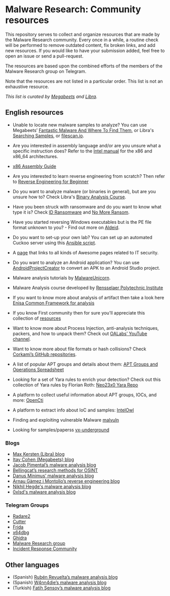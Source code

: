 
# Malware Research: Community resources

This repository serves to collect and organize resources that are made by the Malware Research community. Every once in a while, a routine check will be performed to remove outdated content, fix broken links, and add new resources. If you would like to have your submission added, feel free to open an issue or send a pull-request.

The resources are based upon the combined efforts of the members of the Malware Research group on Telegram.

Note that the resources are not listed in a particular order. This list is not an exhaustive resource.

*This list is curated by [Megabeets](https://www.megabeets.net) and [Libra](https://maxkersten.nl).*

## English resources

- Unable to locate new malware samples to analyze? You can use Megabeets’ [Fantastic Malware And Where To Find Them](https://www.megabeets.net/fantastic-malware-and-where-to-find-them/), or Libra's  [Searching Samples](https://maxkersten.nl/binary-analysis-course/obtaining-samples/searching-samples/), or [filescan.io](https://filescan.io/).


 - Are you interested in assembly language and/or are you unsure what a specific instruction does? Refer to the [Intel manual](https://software.intel.com/en-us/articles/intel-sdm) for the x86 and x86_64 architectures.
 - [x86 Assembly Guide](https://www.cs.virginia.edu/~evans/cs216/guides/x86.html)
 
 - Are you interested to learn reverse engineering from scratch? Then refer to [Reverse Engineering for Beginner](https://www.begin.re/)

 - Do you want to analyze malware (or binaries in general), but are you unsure how to? Check Libra's [Binary Analysis Course](https://maxkersten.nl/binary-analysis-course/).

 - Have you been struck with ransomware and do you want to know what type it is? Check [ID Ransomware](https://id-ransomware.malwarehunterteam.com/) and [No More Ransom](https://www.nomoreransom.org/).

 - Have you started reversing Windows executables but is the PE file format unknown to you?  - Find out more on [Aldeid](https://www.aldeid.com/wiki/PE-Portable-executable).

 - Do you want to set-up your own lab? You can set up an automated Cuckoo server using this  [Ansible script](https://github.com/julianoborba/Ansible-Cuckoo).
  
 - A [page](https://github.com/sindresorhus/awesome) that links to all kinds of Awesome pages related to IT security.
  
 - Do you want to analyze an Android application? You can use [AndroidProjectCreator](https://maxkersten.nl/projects/androidprojectcreator/) to convert an APK to an Android Studio project.
  
 - Malware analysis tutorials by [MalwareUnicorn](https://malwareunicorn.org/#/workshops).
 
 - Malware Analysis course developed by [Rensselaer Polytechnic Institute](https://github.com/RPISEC/Malware)
 
 - If you want to know more about analysis of artifact then take a look here [Enisa Common Framework for analysis](https://www.enisa.europa.eu/topics/trainings-for-cybersecurity-specialists/online-training-material/technical-operational#advanced-analysis)
 
 - If you know First community then for sure you'll appreciate this collection of [resources](https://www.first.org/global/sigs/malware/resources/)
  
 - Want to know more about Process Injection, anti-analysis techniques, packers, and how to unpack them? Check out [OALabs’ YouTube channel](https://www.youtube.com/channel/UC--DwaiMV-jtO-6EvmKOnqg).
  
 - Want to know more about file formats or hash collisions? Check [Corkami’s GitHub repositories](https://github.com/corkami).
 
 - A list of popular APT groups and details about them: [APT Groups and Operations Spreadsheet](https://docs.google.com/spreadsheets/d/e/2PACX-1vTheajUWzRhTK0XhSI3_RnYVtUJvl8mlX8HlThPyCJGK1g5SBecgS78O1oeTFQxDYS0oWlKTg2pNLyb/pubhtml#)
 
 - Looking for a set of Yara rules to enrich your detection? Check out this collection of Yara rules by Florian Roth: [Neo23x0 Yara Repo](https://github.com/Neo23x0/signature-base/tree/master/yara) 
 
 - A platform to collect useful information about APT groups, IOCs, and more: [OpenCti](https://opencti.io)
 
 - A platform to extract info about IoC and samples: [IntelOwl](https://github.com/intelowlproject/IntelOwl)
  
 - Finding and exploiting vulnerable Malware [malvuln](https://www.malvuln.com/)

 - Looking for samples/paperss [vx-underground](https://www.vx-underground.org/index.html)

### Blogs
 - [Max Kersten (Libra) blog](https://maxkersten.nl)
 - [Itay Cohen (Megabeets) blog](https://goggleheadedhacker.com/)
 - [Jacob Pimental’s malware analysis blog](https://goggleheadedhacker.com/)
 - [Bellingcat’s research methods for OSINT](https://docs.google.com/document/d/1BfLPJpRtyq4RFtHJoNpvWQjmGnyVkfE2HYoICKOGguA)
 - [Danus Minimus’ malware analysis blog](https://danusminimus.github.io/)
 - [Arnau Gàmez i Montolio’s reverse engineering blog](https://arnaugamez.com/)
 - [Nikhil Hegde's malware analysis blog](https://nikhilhegde.com/)
 - [0xlsd's malware analysis blog](https://themalhunt.wordpress.com/blog-2/)
 
### Telegram Groups
- [Radare2](https://t.me/radare)
- [Cutter](https://t.me/r2cutter)
- [Frida](https://t.me/fridadotre)
- [x64dbg](https://t.me/x64dbg)
- [Ghidra](https://t.me/GhidraRE)
- [Malware Research group](https://t.me/MalwareResearch)
- [Incident Response Community](https://t.me/IncidentResponse)

## Other languages
- (Spanish) [Rubén Revuelta’s malware analysis blog](https://medium.com/@rrevueltab)
- (Spanish) [W4nn4die’s malware analysis blog](https://ginseg.com/author/w4nn4die/)
- (Turkish) [Fatih Şensoy’s malware analysis blog](https://fatihsensoy.com/)

